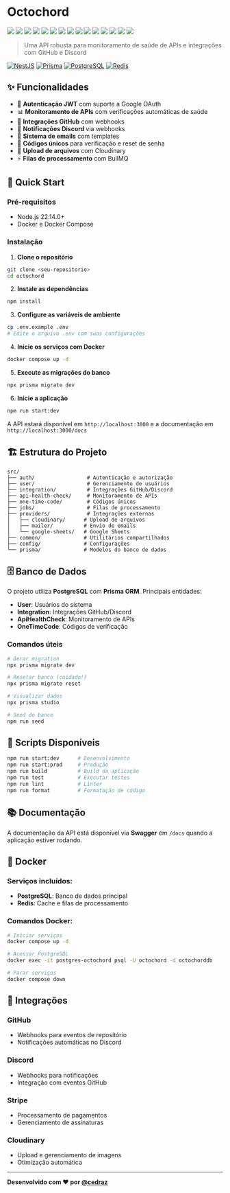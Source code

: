 # Octochord

<p align="left">
  <img src="https://img.shields.io/badge/JSON-000?logo=json&logoColor=white" />
  <img src="https://img.shields.io/badge/Markdown-000?logo=markdown&logoColor=white" />
  <img src="https://img.shields.io/badge/npm-CB3837?logo=npm&logoColor=white" />
  <img src="https://img.shields.io/badge/Redis-DC382D?logo=redis&logoColor=white" />
  <img src="https://img.shields.io/badge/Prettier-F7B93E?logo=prettier&logoColor=white" />
  <img src="https://img.shields.io/badge/JavaScript-F7DF1E?logo=javascript&logoColor=black" />
  <img src="https://img.shields.io/badge/Webpack-8DD6F9?logo=webpack&logoColor=black" />
  <img src="https://img.shields.io/badge/Docker-2496ED?logo=docker&logoColor=white" />
  <img src="https://img.shields.io/badge/TypeScript-3178C6?logo=typescript&logoColor=white" />
  <img src="https://img.shields.io/badge/ts--node-3178C6?logo=ts-node&logoColor=white" />
  <img src="https://img.shields.io/badge/Prisma-2D3748?logo=prisma&logoColor=white" />
  <img src="https://img.shields.io/badge/Cloudinary-3448C1?logo=cloudinary&logoColor=white" />
  <img src="https://img.shields.io/badge/ESLint-4B32C3?logo=eslint&logoColor=white" />
  <img src="https://img.shields.io/badge/Axios-5A29E4?logo=axios&logoColor=white" />
  <img src="https://img.shields.io/badge/Jest-C21325?logo=jest&logoColor=white" />
</p>

> Uma API robusta para monitoramento de saúde de APIs e integrações com GitHub e Discord

[![NestJS](https://img.shields.io/badge/NestJS-11.0.1-red.svg)](https://nestjs.com/)
[![Prisma](https://img.shields.io/badge/Prisma-6.9.0-blue.svg)](https://www.prisma.io/)
[![PostgreSQL](https://img.shields.io/badge/PostgreSQL-15+-blue.svg)](https://www.postgresql.org/)
[![Redis](https://img.shields.io/badge/Redis-7+-red.svg)](https://redis.io/)

## ✨ Funcionalidades

- 🔐 **Autenticação JWT** com suporte a Google OAuth
- 📊 **Monitoramento de APIs** com verificações automáticas de saúde
- 🔗 **Integrações GitHub** com webhooks
- 💬 **Notificações Discord** via webhooks
- 📧 **Sistema de emails** com templates
- 🎯 **Códigos únicos** para verificação e reset de senha
- 📁 **Upload de arquivos** com Cloudinary
- ⚡ **Filas de processamento** com BullMQ

## 🚀 Quick Start

### Pré-requisitos

- Node.js 22.14.0+
- Docker e Docker Compose

### Instalação

1. **Clone o repositório**

```bash
git clone <seu-repositorio>
cd octochord
```

2. **Instale as dependências**

```bash
npm install
```

3. **Configure as variáveis de ambiente**

```bash
cp .env.example .env
# Edite o arquivo .env com suas configurações
```

4. **Inicie os serviços com Docker**

```bash
docker compose up -d
```

5. **Execute as migrações do banco**

```bash
npx prisma migrate dev
```

6. **Inicie a aplicação**

```bash
npm run start:dev
```

A API estará disponível em `http://localhost:3000` e a documentação em `http://localhost:3000/docs`

## 🏗️ Estrutura do Projeto

```
src/
├── auth/                 # Autenticação e autorização
├── user/                 # Gerenciamento de usuários
├── integration/          # Integrações GitHub/Discord
├── api-health-check/     # Monitoramento de APIs
├── one-time-code/        # Códigos únicos
├── jobs/                 # Filas de processamento
├── providers/            # Integrações externas
│   ├── cloudinary/      # Upload de arquivos
│   ├── mailer/          # Envio de emails
│   └── google-sheets/   # Google Sheets
├── common/              # Utilitários compartilhados
├── config/              # Configurações
└── prisma/              # Modelos do banco de dados
```

## 🗄️ Banco de Dados

O projeto utiliza **PostgreSQL** com **Prisma ORM**. Principais entidades:

- **User**: Usuários do sistema
- **Integration**: Integrações GitHub/Discord
- **ApiHealthCheck**: Monitoramento de APIs
- **OneTimeCode**: Códigos de verificação

### Comandos úteis

```bash
# Gerar migration
npx prisma migrate dev

# Resetar banco (cuidado!)
npx prisma migrate reset

# Visualizar dados
npx prisma studio

# Seed do banco
npm run seed
```

## 🔧 Scripts Disponíveis

```bash
npm run start:dev      # Desenvolvimento
npm run start:prod     # Produção
npm run build          # Build da aplicação
npm run test           # Executar testes
npm run lint           # Linter
npm run format         # Formatação de código
```

## 📚 Documentação

A documentação da API está disponível via **Swagger** em `/docs` quando a aplicação estiver rodando.

## 🐳 Docker

### Serviços incluídos:

- **PostgreSQL**: Banco de dados principal
- **Redis**: Cache e filas de processamento

### Comandos Docker:

```bash
# Iniciar serviços
docker compose up -d

# Acessar PostgreSQL
docker exec -it postgres-octochord psql -U octochord -d octochorddb

# Parar serviços
docker compose down
```

## 🔗 Integrações

### GitHub

- Webhooks para eventos de repositório
- Notificações automáticas no Discord

### Discord

- Webhooks para notificações
- Integração com eventos GitHub

### Stripe

- Processamento de pagamentos
- Gerenciamento de assinaturas

### Cloudinary

- Upload e gerenciamento de imagens
- Otimização automática

---

**Desenvolvido com ❤️ por [@cedraz](https://github.com/cedraz)**
